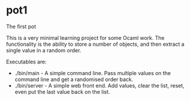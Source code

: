 # pot1
The first pot

This is a very minimal learning project for some Ocaml work.
The functionality is the ability to store a number of objects, and
then extract a single value in a random order.

Executables are:

* ./bin/main - A simple command line. Pass multiple values on the command line and get a randomised order back.
* ./bin/server - A simple web front end. Add values, clear the list, reset, even put the last value back on the list.
